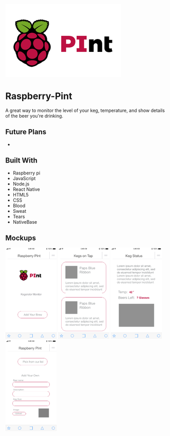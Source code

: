 ![RPInt Logo](assets/logo.png)
# Raspberry-Pint
A great way to monitor the level of your keg, temperature, and show details of the beer you're drinking.


## Future Plans
-

## Built With
- Raspberry pi
- JavaScript
- Node.js
- React Native
- HTML5
- CSS
- Blood
- Sweat
- Tears
- NativeBase

## Mockups
<img src="assets/Home.png" width="160"> <img src="assets/Kegs on tap.png" width="160">
<img src="assets/Keg Status.png" width="160"> <img src="assets/Add keg.png" width="160">
